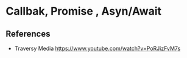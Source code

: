 # Callbak, Promise , Asyn/Await

## References
- Traversy Media
  https://www.youtube.com/watch?v=PoRJizFvM7s
